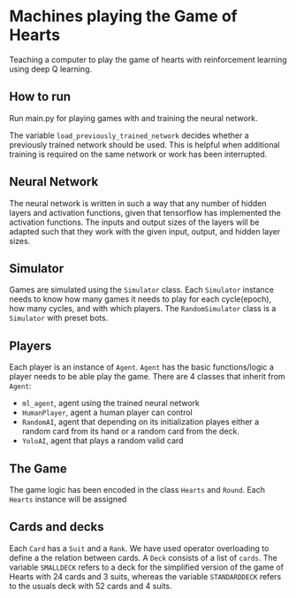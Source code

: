 # Machines playing the Game of Hearts
Teaching a computer to play the game of hearts with reinforcement learning using deep Q learning.
## How to run
Run main.py for playing games with and training the neural network. 

The variable `load_previously_trained_network` decides whether a previously trained network should be used. This is helpful when additional training is required on the same network or work has been interrupted.

## Neural Network
The neural network is written in such a way that any number of hidden layers and activation functions, given that tensorflow has implemented the activation functions. The inputs and output sizes of the layers will be adapted such that they work with the given input, output, and hidden layer sizes.

## Simulator
Games are simulated using the `Simulator` class. Each `Simulator` instance needs to know how many games it needs to play for each cycle(epoch), how many cycles, and with which players. The `RandomSimulator` class is a `Simulator` with preset bots.

## Players
Each player is an instance of `Agent`. `Agent` has the basic functions/logic a player needs to be able play the game. There are 4 classes that inherit from `Agent`: 
 - `ml_agent`, agent using the trained neural network
 - `HumanPlayer`, agent a human player can control
 - `RandomAI`, agent that depending on its initialization playes either a random card from its hand or a random card from the deck.
 - `YoloAI`, agent that plays a random valid card
## The Game
The game logic has been encoded in the class `Hearts` and `Round`. Each `Hearts` instance will be assigned  

## Cards and decks
Each `Card` has a `Suit` and a `Rank`. We have used operator overloading to define a the relation between cards. A `Deck` consists of a list of `cards`. The variable `SMALLDECK` refers to a deck for the simplified version of the game of Hearts with 24 cards and 3 suits, whereas the variable `STANDARDDECK` refers to the usuals deck with 52 cards and 4 suits.